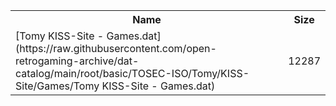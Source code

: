 <table>
<tr><th>Name</th><th>Size</th></tr>
<tr><td>
[Tomy KISS-Site - Games.dat](https://raw.githubusercontent.com/open-retrogaming-archive/dat-catalog/main/root/basic/TOSEC-ISO/Tomy/KISS-Site/Games/Tomy KISS-Site - Games.dat)
</td><td>12287</td></tr>
</table>
